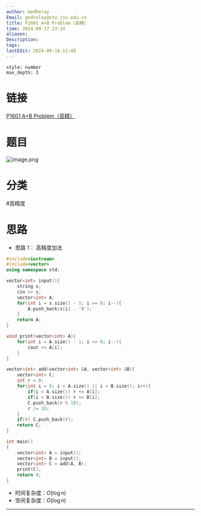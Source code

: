 ```yaml
---
author: GedRelay
Email: gedrelay@stu.jnu.edu.cn
title: P1601 A+B Problem（高精）
time: 2024-09-17 23:14
aliases: 
Description: 
tags: 
lastEdit: 2024-09-18-12:48
---
```


```toc
style: number
max_depth: 3
```

# 链接
[P1601 A+B Problem（高精）](https://www.luogu.com.cn/problem/P1601) 

# 题目
![image.png](https://ged-pic-bed.oss-cn-guangzhou.aliyuncs.com/img/202409172314025.png)


# 分类
#高精度 

# 思路
- 思路 1：
高精度加法


```cpp
#include<iostream>
#include<vector>
using namespace std;

vector<int> input(){
    string s;
    cin >> s;
    vector<int> A;
    for(int i = s.size() - 1; i >= 0; i--){
        A.push_back(s[i] - '0');
    }
    return A;
}

void print(vector<int> A){
    for(int i = A.size() - 1; i >= 0; i--){
        cout << A[i];
    }
}

vector<int> add(vector<int> &A, vector<int> &B){
    vector<int> C;
    int r = 0;
    for(int i = 0; i < A.size() || i < B.size(); i++){
        if(i < A.size()) r += A[i];
        if(i < B.size()) r += B[i];
        C.push_back(r % 10);
        r /= 10;
    }
    if(r) C.push_back(r);
    return C;
}

int main()
{
    vector<int> A = input();
    vector<int> B = input();
    vector<int> C = add(A, B);
    print(C);
	return 0;
}
```


- 时间复杂度：${O\left( \log n \right)  }$ 
- 空间复杂度：${O\left( \log n \right)  }$ 


---

